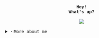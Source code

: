 <!-- Profile -->
<!-- Credits to: https://github.com/rxyhn -->

<p align="center">
     <samp><br>
          <b>
               Hey!
     <br>
               What's up?
          </b>
     <br>
     <br>
          <image src="https://readme-typing-svg.herokuapp.com/?font=Iosevka&size=16&color=87FFFB&center=true&width=410&height=45&lines=Blixer,+a+coding+and+Linux+enthusiast.">
     </samp><br>
</p>

<details align="left"> 
<summary><samp>・More about me</samp></summary>
     <samp><br>
          <b>
               I'm Blixer, a coding and Linux enthusiast.
     <br>
     <br>
               - I'm from Venezuela.
     <br>
               - I love to code, and I always want to learn more!
     <br>
               - I like to rice my desktop, and see other people's rice too!
          </b>
     <br>

<p align="center">
     <samp>
          <details>
               <summary>・Social</summary>
               <br/>
                    <a href="https://discord.com/users/605923346051497987" target="_blank"><img alt="Discord" src="https://img.shields.io/badge/Discord-%237289DA.svg?style=for-the-badge&color=5865F2&logo=discord&logoColor=white"></a></a>
                    <a href="https://reddit.com/u/BlixerDev" target="_blank"><img alt="Reddit" src="https://img.shields.io/badge/Reddit-%237289DA.svg?style=for-the-badge&color=FF4500&logo=reddit&logoColor=white"></a></a>
               <br/>
          </details>
     </samp>
</p>
             
